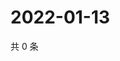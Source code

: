 # 2022-01-13

共 0 条

<!-- BEGIN WEIBO -->
<!-- 最后更新时间 Thu Jan 13 2022 00:13:49 GMT+0800 (China Standard Time) -->

<!-- END WEIBO -->
